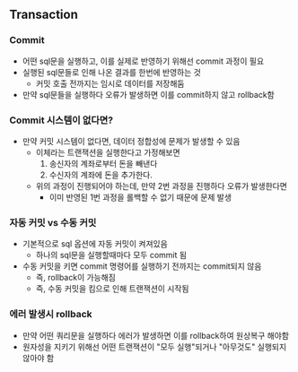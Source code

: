 ## Transaction

### Commit

- 어떤 sql문을 실행하고, 이를 실제로 반영하기 위해선 commit 과정이 필요
- 실행된 sql문들로 인해 나온 결과를 한번에 반영하는 것
  - 커밋 호출 전까지는 임시로 데이터를 저장해둠
- 만약 sql문들을 실행하다 오류가 발생하면 이를 commit하지 않고 rollback함



### Commit 시스템이 없다면?

- 만약 커밋 시스템이 없다면, 데이터 정합성에 문제가 발생할 수 있음
  - 이체라는 트랜잭션을 실행한다고 가정해보면
    1. 송신자의 계좌로부터 돈을 빼낸다
    2. 수신자의 계좌에 돈을 추가한다.
  - 위의 과정이 진행되어야 하는데, 만약 2번 과정을 진행하다 오류가 발생한다면
    - 이미 반영된 1번 과정을 롤백할 수 없기 때문에 문제 발생



### 자동 커밋 vs 수동 커밋

- 기본적으로 sql 옵션에 자동 커밋이 켜져있음
  - 하나의 sql문을 실행할때마다 모두 commit 됨
- 수동 커밋을 키면 commit 명령어를 실행하기 전까지는 commit되지 않음
  - 즉, rollback이 가능해짐
  - 즉, 수동 커밋을 킴으로 인해 트랜잭션이 시작됨



### 에러 발생시 rollback

- 만약 어떤 쿼리문을 실행하다 에러가 발생하면 이를 rollback하여 원상복구 해야함
- 원자성을 지키기 위해선 어떤 트랜잭션이 "모두 실행"되거나 "아무것도" 실행되지 않아야 함



